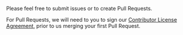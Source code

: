 Please feel free to submit issues or to create Pull Requests.

For Pull Requests, we will need to you to sign our
[Contributor License Agreement](https://docs.google.com/a/workday.com/forms/d/e/1FAIpQLSclaAYSjgNkwTkyPo5IHm8_XTiW7q4iusHZGYtJac-6kS6gjg/viewform), prior to us merging your first Pull Request.

